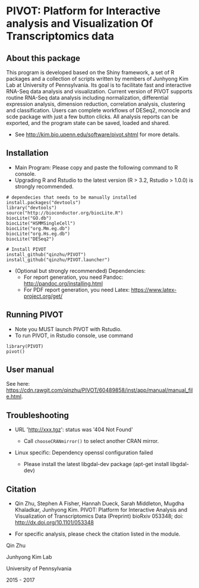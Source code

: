 # PIVOT: Platform for Interactive analysis and Visualization Of Transcriptomics data

## About this package
This program is developed based on the Shiny framework, a set of R packages and a 
collection of scripts written by members of Junhyong Kim Lab at University of Pennsylvania. 
Its goal is to facilitate fast and interactive RNA-Seq data analysis and visualization. 
Current version of PIVOT supports routine RNA-Seq data analysis including normalization, 
differential expression analysis, dimension reduction, correlation analysis, clustering and 
classification. Users can complete workflows of DESeq2, monocle and scde package with
just a few button clicks. All analysis reports can be exported, and the program state can be
saved, loaded and shared.
  * See http://kim.bio.upenn.edu/software/pivot.shtml for more details.

## Installation
  * Main Program: Please copy and paste the following command to R console. 
  * Upgrading R and Rstudio to the latest version (R > 3.2, Rstudio > 1.0.0) is strongly recommended. 

```
# dependecies that needs to be manually installed
install.packages("devtools")
library("devtools")
source("http://bioconductor.org/biocLite.R")  
biocLite("GO.db")
biocLite("HSMMSingleCell")
biocLite("org.Mm.eg.db")
biocLite("org.Hs.eg.db")
biocLite("DESeq2")

# Install PIVOT
install_github("qinzhu/PIVOT")
install_github("qinzhu/PIVOT.launcher")
```
 * (Optional but strongly recommended) Dependencies:
   * For report generation, you need Pandoc: http://pandoc.org/installing.html
   * For PDF report generation, you need Latex: https://www.latex-project.org/get/

## Running PIVOT
  * Note you MUST launch PIVOT with Rstudio.
  * To run PIVOT, in Rstudio console, use command 
```
library(PIVOT)
pivot()
```

## User manual
See here: https://cdn.rawgit.com/qinzhu/PIVOT/60489858/inst/app/manual/manual_file.html.

## Troubleshooting
 * URL 'http://xxx.tgz': status was '404 Not Found'
   * Call `chooseCRANmirror()` to select another CRAN mirror.
   
 * Linux specific: Dependency openssl configuration failed
   * Please install the latest libgdal-dev package (apt-get install libgdal-dev)
   
## Citation

* Qin Zhu, Stephen A Fisher, Hannah Dueck, Sarah Middleton, Mugdha Khaladkar, Junhyong Kim. PIVOT: Platform for Interactive Analysis and Visualization of Transcriptomics Data (Preprint) bioRxiv 053348; doi: http://dx.doi.org/10.1101/053348

* For specific analysis, please check the citation listed in the module.



Qin Zhu

Junhyong Kim Lab

University of Pennsylvania

2015 - 2017
